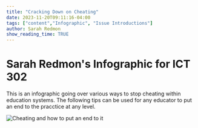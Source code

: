 ```yaml
---
title: "Cracking Down on Cheating"
date: 2023-11-20T09:11:16-04:00
tags: ["content","Infographic", "Issue Introductions"]
author: Sarah Redmon
show_reading_time: TRUE
---
```


# Sarah Redmon's Infographic for ICT 302

This is an infographic going over various ways to stop cheating within education systems. The following tips can be used for any educator to put an end to the pracctice at any level. 

![Cheating and how to put an end to it](/SarahRedmonInfographic.png) 

